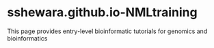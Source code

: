 # sshewara.github.io-NMLtraining
This page provides entry-level bioinformatic tutorials for genomics and bioinformatics
